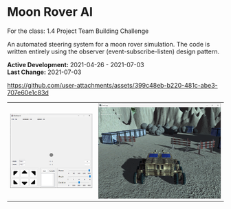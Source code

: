 # Moon Rover AI
For the class: 1.4 Project Team Building Challenge

An automated steering system for a moon rover simulation. The code is written entirely using the observer (event-subscribe-listen) design pattern.

**Active Development:** 2021-04-26 - 2021-07-03<br>
**Last Change:** 2021-07-03<br>

https://github.com/user-attachments/assets/399c48eb-b220-481c-abe3-707e60e1c83d

| | |
| :---: | :---: |
| ![](/Screenshots/1-Dashboard.png) | ![](/Screenshots/2-MoonFrog.png) |
